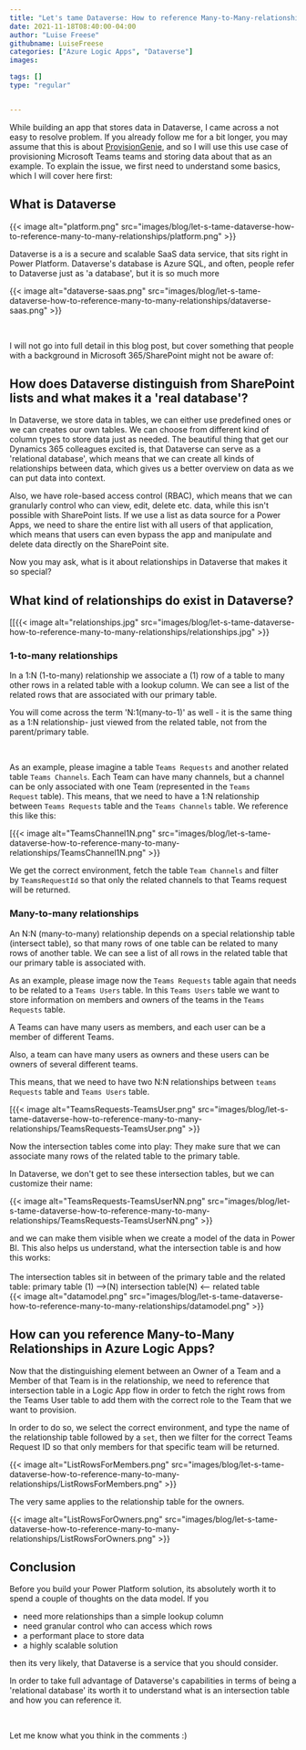 ```yaml
---
title: "Let's tame Dataverse: How to reference Many-to-Many-relationships in Azure Logic Apps"
date: 2021-11-18T08:40:00-04:00
author: "Luise Freese"
githubname: LuiseFreese
categories: ["Azure Logic Apps", "Dataverse"]
images:

tags: []
type: "regular"


---
```


While building an app that stores data in Dataverse, I came across a
not easy to resolve problem. If you already follow me for a bit longer,
you may assume that this is
about [ProvisionGenie](https://provisiongenie.com/ "https://provisionGenie.com"), 
and so I will use this use case of provisioning Microsoft Teams teams
and storing data about that as an example. To explain the issue, we
first need to understand some basics, which I will cover here
first:

## What is Dataverse 

{{< image alt="platform.png" src="images/blog/let-s-tame-dataverse-how-to-reference-many-to-many-relationships/platform.png" >}}

Dataverse is a is a secure and scalable SaaS data service, that sits
right in Power Platform. Dataverse's database is Azure SQL, and often,
people refer to Dataverse just as 'a database', but it is so much
more

{{< image alt="dataverse-saas.png" src="images/blog/let-s-tame-dataverse-how-to-reference-many-to-many-relationships/dataverse-saas.png" >}}

 

I will not go into full detail in this blog post, but cover something
that people with a background in Microsoft 365/SharePoint might not be
aware of:

## How does Dataverse distinguish from SharePoint lists and what makes it a 'real database'?

In Dataverse, we store data in tables, we can either use predefined ones
or we can creates our own tables. We can choose from different kind of
column types to store data just as needed. The beautiful thing that get
our Dynamics 365 colleagues excited is, that Dataverse can serve as a
'relational database', which means that we can create all kinds of
relationships between data, which gives us a better overview on data as
we can put data into context.

Also, we have role-based access control (RBAC), which means that we can
granularly control who can view, edit, delete etc. data, while this
isn't possible with SharePoint lists. If we use a list as data source
for a Power Apps, we need to share the entire list with all users of
that application, which means that users can even bypass the app and
manipulate and delete data directly on the SharePoint site.

Now you may ask, what is it about relationships in Dataverse that makes
it so special?

## What kind of relationships do exist in Dataverse? 

[[{{< image alt="relationships.jpg" src="images/blog/let-s-tame-dataverse-how-to-reference-many-to-many-relationships/relationships.jpg" >}}

### 1-to-many relationships

In a 1:N (1-to-many) relationship we associate a (1) row of a table to
many other rows in a related table with a lookup column. We can see a
list of the related rows that are associated with our primary table.

You will come across the term 'N:1(many-to-1)' as well - it is the
same thing as a 1:N relationship- just viewed from the related table,
not from the parent/primary table.

 

As an example, please imagine a table `Teams Requests` and another
related table `Teams Channels`. Each Team can have many channels, but a
channel can be only associated with one Team (represented in
the `Teams Request` table). This means, that we need to have a 1:N
relationship between `Teams Requests` table and
the `Teams Channels` table. We reference this like this:
 

[{{< image alt="TeamsChannel1N.png" src="images/blog/let-s-tame-dataverse-how-to-reference-many-to-many-relationships/TeamsChannel1N.png" >}}

We get the correct environment, fetch the table `Team Channels` and
filter by `TeamsRequestId` so that only the related channels to that
Teams request will be returned.

### Many-to-many relationships

An N:N (many-to-many) relationship depends on a special relationship
table (intersect table), so that many rows of one table can be related
to many rows of another table. We can see a list of all rows in the
related table that our primary table is associated with.


As an example, please image now the `Teams Requests` table again that
needs to be related to a `Teams Users` table. In
this `Teams Users` table we want to store information on members and
owners of the teams in the `Teams Requests` table.

A Teams can have many users as members, and each user can be a member of
different Teams.

Also, a team can have many users as owners and these users can be owners
of several different teams.

This means, that we need to have two N:N relationships
between `teams Requests` table and `Teams Users` table.

[{{< image alt="TeamsRequests-TeamsUser.png" src="images/blog/let-s-tame-dataverse-how-to-reference-many-to-many-relationships/TeamsRequests-TeamsUser.png" >}}

Now the intersection tables come into play: They make sure that we can
associate many rows of the related table to the primary table.

In Dataverse, we don't get to see these intersection tables, but we can
customize their name:

{{< image alt="TeamsRequests-TeamsUserNN.png" src="images/blog/let-s-tame-dataverse-how-to-reference-many-to-many-relationships/TeamsRequests-TeamsUserNN.png" >}}

and we can make them visible when we create a model of the data in Power
BI. This also helps us understand, what the intersection table is and
how this works: \
\
The intersection tables sit in between of the primary table and the
related table: primary table (1) \--\>(N) intersection table(N) \<\--
related table\
{{< image alt="datamodel.png" src="images/blog/let-s-tame-dataverse-how-to-reference-many-to-many-relationships/datamodel.png" >}}


## How can you reference Many-to-Many Relationships in Azure Logic Apps?

Now that the distinguishing element between an Owner of a Team and a
Member of that Team is in the relationship, we need to reference that
intersection table in a Logic App flow in order to fetch the right rows
from the Teams User table to add them with the correct role to the Team
that we want to provision.

In order to do so, we select the correct environment, and type the name
of the relationship table followed by a `set`, then we filter for the
correct Teams Request ID so that only members for that specific team
will be returned.

{{< image alt="ListRowsForMembers.png" src="images/blog/let-s-tame-dataverse-how-to-reference-many-to-many-relationships/ListRowsForMembers.png" >}}

The very same applies to the relationship table for the owners.

{{< image alt="ListRowsForOwners.png" src="images/blog/let-s-tame-dataverse-how-to-reference-many-to-many-relationships/ListRowsForOwners.png" >}}

## Conclusion

Before you build your Power Platform solution, its absolutely worth it
to spend a couple of thoughts on the data model. If you

-   need more relationships than a simple lookup column
-   need granular control who can access which rows
-   a performant place to store data
-   a highly scalable solution

then its very likely, that Dataverse is a service that you should
consider.

In order to take full advantage of Dataverse's capabilities in terms of
being a 'relational database' its worth it to understand what is an
intersection table and how you can reference it.

 

Let me know what you think in the comments :)
